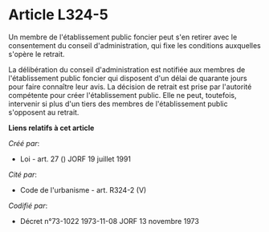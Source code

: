# Article L324-5

Un membre de l'établissement public foncier peut s'en retirer avec le consentement du conseil d'administration, qui fixe les
conditions auxquelles s'opère le retrait.

La délibération du conseil d'administration est notifiée aux membres de l'établissement public foncier qui disposent d'un
délai de quarante jours pour faire connaître leur avis. La décision de retrait est prise par l'autorité compétente pour créer
l'établissement public. Elle ne peut, toutefois, intervenir si plus d'un tiers des membres de l'établissement public
s'opposent au retrait.

**Liens relatifs à cet article**

_Créé par_:

  - Loi - art. 27 () JORF 19 juillet 1991

_Cité par_:

  - Code de l'urbanisme - art. R324-2 (V)

_Codifié par_:

  - Décret n°73-1022 1973-11-08 JORF 13 novembre 1973
